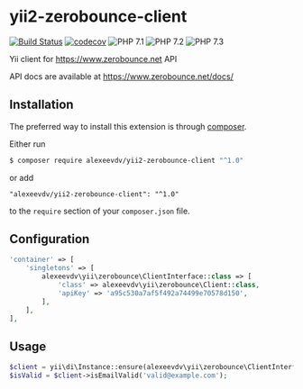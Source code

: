 # yii2-zerobounce-client

[![Build Status](https://travis-ci.com/alexeevdv/yii2-zerobounce-client.svg?branch=master)](https://travis-ci.com/alexeevdv/yii2-zerobounce-client) 
[![codecov](https://codecov.io/gh/alexeevdv/yii2-zerobounce-client/branch/master/graph/badge.svg)](https://codecov.io/gh/alexeevdv/yii2-zerobounce-client)
![PHP 7.1](https://img.shields.io/badge/PHP-7.1-green.svg) 
![PHP 7.2](https://img.shields.io/badge/PHP-7.2-green.svg)
![PHP 7.3](https://img.shields.io/badge/PHP-7.3-green.svg)

Yii client for https://www.zerobounce.net API

API docs are available at https://www.zerobounce.net/docs/

## Installation

The preferred way to install this extension is through [composer](https://getcomposer.org/download/).

Either run

```bash
$ composer require alexeevdv/yii2-zerobounce-client "^1.0"
```

or add

```
"alexeevdv/yii2-zerobounce-client": "^1.0"
```

to the ```require``` section of your `composer.json` file.

## Configuration

```php
'container' => [
    'singletons' => [
        alexeevdv\yii\zerobounce\ClientInterface::class => [
            'class' => alexeevdv\yii\zerobounce\Client::class,
            'apiKey' => 'a95c530a7af5f492a74499e70578d150',         
        ],
    ],
],
```

## Usage

```php
$client = yii\di\Instance::ensure(alexeevdv\yii\zerobounce\ClientInterface::class);
$isValid = $client->isEmailValid('valid@example.com');
```
